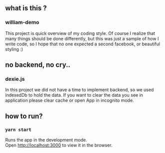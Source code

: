 ## what is this ?
### william-demo
This project is quick overview of my coding style. Of course I realize that many things should be done differently, but this was just a sample of how I write code, so I hope that no one expected a second facebook, or beautiful styling :) 

## no backend, no cry..
### dexie.js
In this project we did not have a time to implement backend, so we used indexedDb to hold the data. If you want to clear the data you see in application please clear cache or open App in incognito mode.

## how to run?
### `yarn start`

Runs the app in the development mode.\
Open [http://localhost:3000](http://localhost:3000) to view it in the browser.
